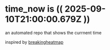 # time_now is (( 2025-09-10T21:00:00.679Z ))

an automated repo that shows the currnent time

inspired by [breakingheatmap](https://github.com/breakingheatmap/breakingheatmap)